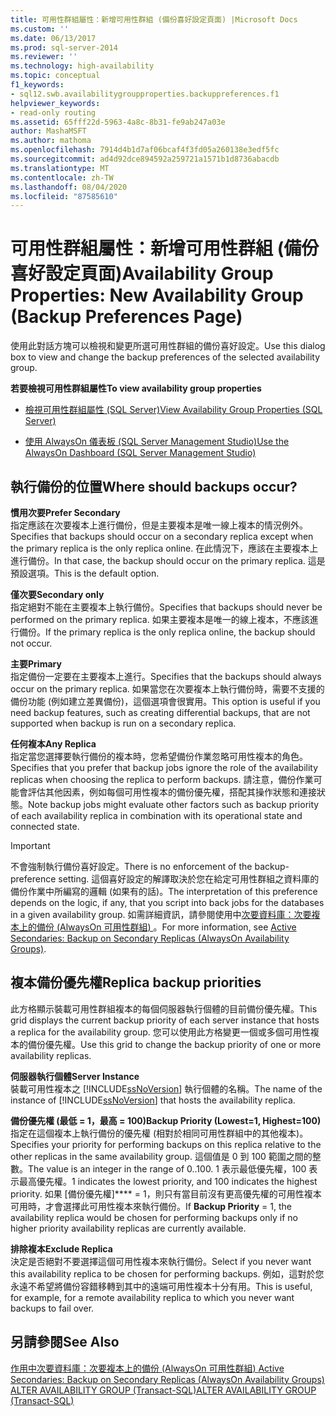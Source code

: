```yaml
---
title: 可用性群組屬性：新增可用性群組 (備份喜好設定頁面) |Microsoft Docs
ms.custom: ''
ms.date: 06/13/2017
ms.prod: sql-server-2014
ms.reviewer: ''
ms.technology: high-availability
ms.topic: conceptual
f1_keywords:
- sql12.swb.availabilitygroupproperties.backuppreferences.f1
helpviewer_keywords:
- read-only routing
ms.assetid: 65fff22d-5963-4a8c-8b31-fe9ab247a03e
author: MashaMSFT
ms.author: mathoma
ms.openlocfilehash: 7914d4b1d7af06bcaf4f3fd05a260138e3edf5fc
ms.sourcegitcommit: ad4d92dce894592a259721a1571b1d8736abacdb
ms.translationtype: MT
ms.contentlocale: zh-TW
ms.lasthandoff: 08/04/2020
ms.locfileid: "87585610"
---
```

# <a name="availability-group-properties-new-availability-group-backup-preferences-page"></a><span data-ttu-id="e4791-102">可用性群組屬性：新增可用性群組 (備份喜好設定頁面)</span><span class="sxs-lookup"><span data-stu-id="e4791-102">Availability Group Properties: New Availability Group (Backup Preferences Page)</span></span>
  <span data-ttu-id="e4791-103">使用此對話方塊可以檢視和變更所選可用性群組的備份喜好設定。</span><span class="sxs-lookup"><span data-stu-id="e4791-103">Use this dialog box to view and change the backup preferences of the selected availability group.</span></span>  
  
 <span data-ttu-id="e4791-104">**若要檢視可用性群組屬性**</span><span class="sxs-lookup"><span data-stu-id="e4791-104">**To view availability group properties**</span></span>  
  
-   [<span data-ttu-id="e4791-105">檢視可用性群組屬性 &#40;SQL Server&#41;</span><span class="sxs-lookup"><span data-stu-id="e4791-105">View Availability Group Properties &#40;SQL Server&#41;</span></span>](view-availability-group-properties-sql-server.md)  
  
-   [<span data-ttu-id="e4791-106">使用 AlwaysOn 儀表板 &#40;SQL Server Management Studio&#41;</span><span class="sxs-lookup"><span data-stu-id="e4791-106">Use the AlwaysOn Dashboard &#40;SQL Server Management Studio&#41;</span></span>](use-the-always-on-dashboard-sql-server-management-studio.md)  
  
## <a name="where-should-backups-occur"></a><span data-ttu-id="e4791-107">執行備份的位置</span><span class="sxs-lookup"><span data-stu-id="e4791-107">Where should backups occur?</span></span>  
 <span data-ttu-id="e4791-108">**慣用次要**</span><span class="sxs-lookup"><span data-stu-id="e4791-108">**Prefer Secondary**</span></span>  
 <span data-ttu-id="e4791-109">指定應該在次要複本上進行備份，但是主要複本是唯一線上複本的情況例外。</span><span class="sxs-lookup"><span data-stu-id="e4791-109">Specifies that backups should occur on a secondary replica except when the primary replica is the only replica online.</span></span> <span data-ttu-id="e4791-110">在此情況下，應該在主要複本上進行備份。</span><span class="sxs-lookup"><span data-stu-id="e4791-110">In that case, the backup should occur on the primary replica.</span></span> <span data-ttu-id="e4791-111">這是預設選項。</span><span class="sxs-lookup"><span data-stu-id="e4791-111">This is the default option.</span></span>  
  
 <span data-ttu-id="e4791-112">**僅次要**</span><span class="sxs-lookup"><span data-stu-id="e4791-112">**Secondary only**</span></span>  
 <span data-ttu-id="e4791-113">指定絕對不能在主要複本上執行備份。</span><span class="sxs-lookup"><span data-stu-id="e4791-113">Specifies that backups should never be performed on the primary replica.</span></span> <span data-ttu-id="e4791-114">如果主要複本是唯一的線上複本，不應該進行備份。</span><span class="sxs-lookup"><span data-stu-id="e4791-114">If the primary replica is the only replica online, the backup should not occur.</span></span>  
  
 <span data-ttu-id="e4791-115">**主要**</span><span class="sxs-lookup"><span data-stu-id="e4791-115">**Primary**</span></span>  
 <span data-ttu-id="e4791-116">指定備份一定要在主要複本上進行。</span><span class="sxs-lookup"><span data-stu-id="e4791-116">Specifies that the backups should always occur on the primary replica.</span></span> <span data-ttu-id="e4791-117">如果當您在次要複本上執行備份時，需要不支援的備份功能 (例如建立差異備份)，這個選項會很實用。</span><span class="sxs-lookup"><span data-stu-id="e4791-117">This option is useful if you need backup features, such as creating differential backups, that are not supported when backup is run on a secondary replica.</span></span>  
  
 <span data-ttu-id="e4791-118">**任何複本**</span><span class="sxs-lookup"><span data-stu-id="e4791-118">**Any Replica**</span></span>  
 <span data-ttu-id="e4791-119">指定當您選擇要執行備份的複本時，您希望備份作業忽略可用性複本的角色。</span><span class="sxs-lookup"><span data-stu-id="e4791-119">Specifies that you prefer that backup jobs ignore the role of the availability replicas when choosing the replica to perform backups.</span></span> <span data-ttu-id="e4791-120">請注意，備份作業可能會評估其他因素，例如每個可用性複本的備份優先權，搭配其操作狀態和連接狀態。</span><span class="sxs-lookup"><span data-stu-id="e4791-120">Note backup jobs might evaluate other factors such as backup priority of each availability replica in combination with its operational state and connected state.</span></span>  
  
> [!IMPORTANT]  
>  <span data-ttu-id="e4791-121">不會強制執行備份喜好設定。</span><span class="sxs-lookup"><span data-stu-id="e4791-121">There is no enforcement of the backup-preference setting.</span></span> <span data-ttu-id="e4791-122">這個喜好設定的解譯取決於您在給定可用性群組之資料庫的備份作業中所編寫的邏輯 (如果有的話)。</span><span class="sxs-lookup"><span data-stu-id="e4791-122">The interpretation of this preference depends on the logic, if any, that you script into back jobs for the databases in a given availability group.</span></span> <span data-ttu-id="e4791-123">如需詳細資訊，請參閱使用中[次要資料庫：次要複本上的備份 (AlwaysOn 可用性群組) ](active-secondaries-backup-on-secondary-replicas-always-on-availability-groups.md)。</span><span class="sxs-lookup"><span data-stu-id="e4791-123">For more information, see [Active Secondaries: Backup on Secondary Replicas (AlwaysOn Availability Groups)](active-secondaries-backup-on-secondary-replicas-always-on-availability-groups.md).</span></span>  
  
## <a name="replica-backup-priorities"></a><span data-ttu-id="e4791-124">複本備份優先權</span><span class="sxs-lookup"><span data-stu-id="e4791-124">Replica backup priorities</span></span>  
 <span data-ttu-id="e4791-125">此方格顯示裝載可用性群組複本的每個伺服器執行個體的目前備份優先權。</span><span class="sxs-lookup"><span data-stu-id="e4791-125">This grid displays the current backup priority of each server instance that hosts a replica for the availability group.</span></span> <span data-ttu-id="e4791-126">您可以使用此方格變更一個或多個可用性複本的備份優先權。</span><span class="sxs-lookup"><span data-stu-id="e4791-126">Use this grid to change the backup priority of one or more availability replicas.</span></span>  
  
 <span data-ttu-id="e4791-127">**伺服器執行個體**</span><span class="sxs-lookup"><span data-stu-id="e4791-127">**Server Instance**</span></span>  
 <span data-ttu-id="e4791-128">裝載可用性複本之 [!INCLUDE[ssNoVersion](../../../includes/ssnoversion-md.md)] 執行個體的名稱。</span><span class="sxs-lookup"><span data-stu-id="e4791-128">The name of the instance of [!INCLUDE[ssNoVersion](../../../includes/ssnoversion-md.md)] that hosts the availability replica.</span></span>  
  
 <span data-ttu-id="e4791-129">**備份優先權 (最低 = 1，最高 = 100)**</span><span class="sxs-lookup"><span data-stu-id="e4791-129">**Backup Priority (Lowest=1, Highest=100)**</span></span>  
 <span data-ttu-id="e4791-130">指定在這個複本上執行備份的優先權 (相對於相同可用性群組中的其他複本)。</span><span class="sxs-lookup"><span data-stu-id="e4791-130">Specifies your priority for performing backups on this replica relative to the other replicas in the same availability group.</span></span> <span data-ttu-id="e4791-131">這個值是 0 到 100 範圍之間的整數。</span><span class="sxs-lookup"><span data-stu-id="e4791-131">The value is an integer in the range of 0..100.</span></span> <span data-ttu-id="e4791-132">1 表示最低優先權，100 表示最高優先權。</span><span class="sxs-lookup"><span data-stu-id="e4791-132">1 indicates the lowest priority, and 100 indicates the highest priority.</span></span> <span data-ttu-id="e4791-133">如果 [備份優先權]\*\*\*\* = 1，則只有當目前沒有更高優先權的可用性複本可用時，才會選擇此可用性複本來執行備份。</span><span class="sxs-lookup"><span data-stu-id="e4791-133">If **Backup Priority** = 1, the availability replica would be chosen for performing backups only if no higher priority availability replicas are currently available.</span></span>  
  
 <span data-ttu-id="e4791-134">**排除複本**</span><span class="sxs-lookup"><span data-stu-id="e4791-134">**Exclude Replica**</span></span>  
 <span data-ttu-id="e4791-135">決定是否絕對不要選擇這個可用性複本來執行備份。</span><span class="sxs-lookup"><span data-stu-id="e4791-135">Select if you never want this availability replica to be chosen for performing backups.</span></span> <span data-ttu-id="e4791-136">例如，這對於您永遠不希望將備份容錯移轉到其中的遠端可用性複本十分有用。</span><span class="sxs-lookup"><span data-stu-id="e4791-136">This is useful, for example, for a remote availability replica to which you never want backups to fail over.</span></span>  
  
## <a name="see-also"></a><span data-ttu-id="e4791-137">另請參閱</span><span class="sxs-lookup"><span data-stu-id="e4791-137">See Also</span></span>  
 <span data-ttu-id="e4791-138">[作用中次要資料庫：次要複本上的備份 (AlwaysOn 可用性群組) ](active-secondaries-backup-on-secondary-replicas-always-on-availability-groups.md) </span><span class="sxs-lookup"><span data-stu-id="e4791-138">[Active Secondaries: Backup on Secondary Replicas (AlwaysOn Availability Groups)](active-secondaries-backup-on-secondary-replicas-always-on-availability-groups.md) </span></span>  
 [<span data-ttu-id="e4791-139">ALTER AVAILABILITY GROUP &#40;Transact-SQL&#41;</span><span class="sxs-lookup"><span data-stu-id="e4791-139">ALTER AVAILABILITY GROUP &#40;Transact-SQL&#41;</span></span>](/sql/t-sql/statements/alter-availability-group-transact-sql)  
  
  
